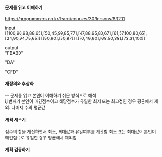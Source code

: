 #### 문제를 읽고 이해하기
https://programmers.co.kr/learn/courses/30/lessons/83201

input</br>
[[100,90,98,88,65],[50,45,99,85,77],[47,88,95,80,67],[61,57,100,80,65],[24,90,94,75,65]]
[[50,90],[50,87]]
[[70,49,90],[68,50,38],[73,31,100]]

output</br>
"FBABD"

"DA"

"CFD"

#### 재정의와 추상화<br>
-- 문제를 읽고 본인이 이해하기 쉬운 방식으로 해석<br>
i,i번째가 본인이 매긴점수이고 해당점수가 유일한 최저 또는 최고점인 경우 평균에서 제외.
나머지 수의 평균값 

#### 계획 세우기<br>
점수의 합을 계산하면서 최소, 최대값과 유일여부를 계산함
최소 또는 최대값이 본인이 매긴점수로 유일한 경우 평균에서 제외함

#### 계획 검증하기
